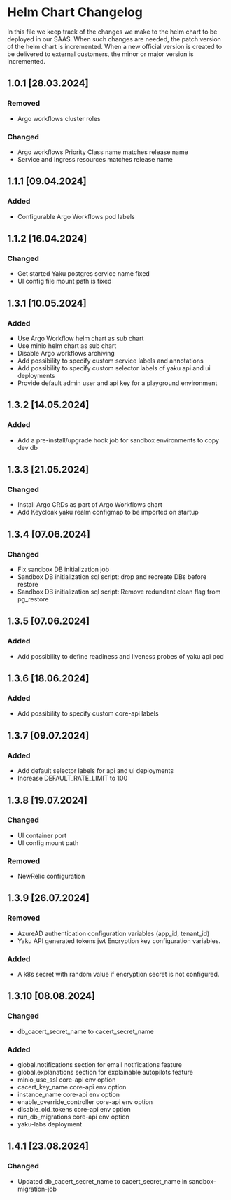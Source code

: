 # Helm Chart Changelog

In this file we keep track of the changes we make to the helm chart to be deployed in our SAAS.
When such changes are needed, the patch version of the helm chart is incremented.
When a new official version is created to be delivered to external customers, the minor or major version is incremented.

## 1.0.1 [28.03.2024]

### Removed

- Argo workflows cluster roles

### Changed

- Argo workflows Priority Class name matches release name
- Service and Ingress resources matches release name

## 1.1.1 [09.04.2024]


### Added

- Configurable Argo Workflows pod labels

## 1.1.2 [16.04.2024]


### Changed

- Get started Yaku postgres service name fixed
- UI config file mount path is fixed

## 1.3.1 [10.05.2024]


### Added

- Use Argo Workflow helm chart as sub chart
- Use minio helm chart as sub chart
- Disable Argo workflows archiving
- Add possibility to specify custom service labels and annotations
- Add possibility to specify custom selector labels of yaku api and ui deployments
- Provide default admin user and api key for a playground environment

## 1.3.2 [14.05.2024]


### Added

- Add a pre-install/upgrade hook job for sandbox environments to copy dev db

## 1.3.3 [21.05.2024]


### Changed

- Install Argo CRDs as part of Argo Workflows chart
- Add Keycloak yaku realm configmap to be imported on startup

## 1.3.4 [07.06.2024]

### Changed

- Fix sandbox DB initialization job
- Sandbox DB initialization sql script: drop and recreate DBs before restore
- Sandbox DB initialization sql script: Remove redundant clean flag from pg_restore

## 1.3.5 [07.06.2024]

### Added

- Add possibility to define readiness and liveness probes of yaku api pod

## 1.3.6 [18.06.2024]

### Added

- Add possibility to specify custom core-api labels

## 1.3.7 [09.07.2024]

### Added

- Add default selector labels for api and ui deployments
- Increase DEFAULT_RATE_LIMIT to 100

## 1.3.8 [19.07.2024]

### Changed

- UI container port
- UI config mount path

### Removed
- NewRelic configuration

## 1.3.9 [26.07.2024]


### Removed
- AzureAD authentication configuration variables (app_id, tenant_id)
- Yaku API generated tokens jwt Encryption key configuration variables.

### Added
- A k8s secret with random value if encryption secret is not configured.

## 1.3.10 [08.08.2024]


### Changed
- db_cacert_secret_name to cacert_secret_name

### Added
- global.notifications section for email notifications feature
- global.explanations section for explainable autopilots feature
- minio_use_ssl core-api env option
- cacert_key_name core-api env option
- instance_name core-api env option
- enable_override_controller core-api env option
- disable_old_tokens core-api env option
- run_db_migrations core-api env option
- yaku-labs deployment

## 1.4.1 [23.08.2024]


### Changed
- Updated db_cacert_secret_name to cacert_secret_name in sandbox-migration-job

